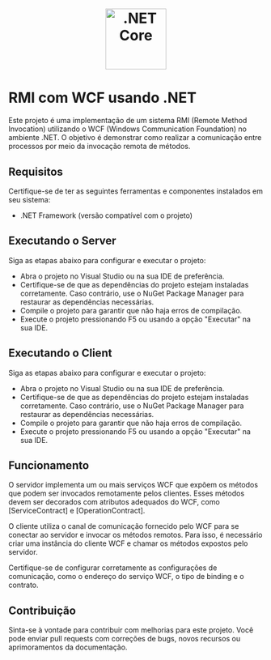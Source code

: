 <div align="center">
    <h1 align="center">
        <img height="120" width="120" alt=".NET Core" src="https://seeklogo.com/images/C/c-sharp-c-logo-02F17714BA-seeklogo.com.png"/>
    </h1>
</div>

# RMI com WCF usando .NET

Este projeto é uma implementação de um sistema RMI (Remote Method Invocation) utilizando o WCF (Windows Communication Foundation) no ambiente .NET. O objetivo é demonstrar como realizar a comunicação entre processos por meio da invocação remota de métodos.

## Requisitos

Certifique-se de ter as seguintes ferramentas e componentes instalados em seu sistema:

- .NET Framework (versão compatível com o projeto)

## Executando o Server
Siga as etapas abaixo para configurar e executar o projeto:

- Abra o projeto no Visual Studio ou na sua IDE de preferência.
- Certifique-se de que as dependências do projeto estejam instaladas corretamente. Caso contrário, use o NuGet Package Manager para restaurar as dependências necessárias.
- Compile o projeto para garantir que não haja erros de compilação.
- Execute o projeto pressionando F5 ou usando a opção "Executar" na sua IDE.

## Executando o Client
Siga as etapas abaixo para configurar e executar o projeto:

- Abra o projeto no Visual Studio ou na sua IDE de preferência.
- Certifique-se de que as dependências do projeto estejam instaladas corretamente. Caso contrário, use o NuGet Package Manager para restaurar as dependências necessárias.
- Compile o projeto para garantir que não haja erros de compilação.
- Execute o projeto pressionando F5 ou usando a opção "Executar" na sua IDE.

 ## Funcionamento
O servidor implementa um ou mais serviços WCF que expõem os métodos que podem ser invocados remotamente pelos clientes. Esses métodos devem ser decorados com atributos adequados do WCF, como [ServiceContract] e [OperationContract].

O cliente utiliza o canal de comunicação fornecido pelo WCF para se conectar ao servidor e invocar os métodos remotos. Para isso, é necessário criar uma instância do cliente WCF e chamar os métodos expostos pelo servidor.

Certifique-se de configurar corretamente as configurações de comunicação, como o endereço do serviço WCF, o tipo de binding e o contrato.

 ## Contribuição
Sinta-se à vontade para contribuir com melhorias para este projeto. Você pode enviar pull requests com correções de bugs, novos recursos ou aprimoramentos da documentação.
